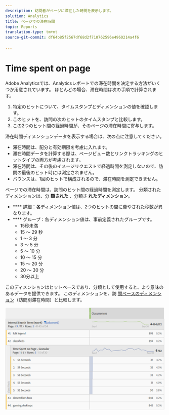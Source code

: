 ```yaml
---
description: 訪問者がページに滞在した時間を表示します。
solution: Analytics
title: ページでの滞在時間
topic: Reports
translation-type: tm+mt
source-git-commit: df64b85f2567df68d2f710762596e4960214a4f6

---
```



# Time spent on page

Adobe Analyticsでは、Analyticsレポートでの滞在時間を決定する方法がいくつか用意されています。 ほとんどの場合、滞在時間は次の手順で計算されます。

1. 特定のヒットについて、タイムスタンプとディメンションの値を確認します。
2. このヒットを、訪問の次のヒットのタイムスタンプと比較します。
3. この2つのヒット間の経過時間が、そのページの滞在時間に寄与します。

滞在時間ディメンションデータを表示する場合は、次の点に注意してください。

* 滞在時間は、配分と有効期限を考慮に入れます。
* 滞在時間データを計算する際は、ページビュー数とリンクトラッキングのヒットタイプの両方が考慮されます。
* 滞在時間は、その後のイメージリクエストで経過時間を測定しないので、訪問の最後のヒット時には測定されません。
* バウンスは、1回のヒットで構成されるので、滞在時間を測定できません。

ページでの滞在時間は、訪問のヒット間の経過時間を測定します。 分類されたディメンションは、分 **類された** 、分類さ **れたディメンション**。

* **** 詳細：各ディメンション値は、2つのヒットの間に費やされた秒数が異なります。
* **** グループ：各ディメンション値は、事前定義されたグループです。
   * 15秒未満
   * 15 ～ 29 秒
   * 1 ～ 3 分
   * 3 ～ 5 分
   * 5 ～ 10 分
   * 10 ～ 15 分
   * 15 ～ 20 分
   * 20 ～ 30 分
   * 30分以上

このディメンションはヒットベースであり、分類として使用すると、より意味のあるデータを提供できます。 このディメンションを、訪 [問ベースのディメンション](reports-time-spent-per-visit.md)（訪問別滞在時間）と比較します。

![滞在時間](/help/components/c-variables/c-metrics/assets/time-spent1.png)
